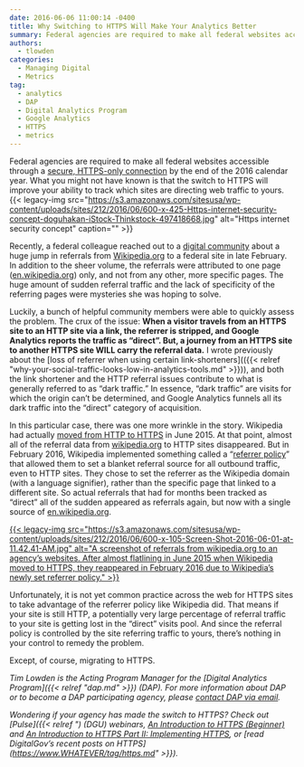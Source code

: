 ```yaml
---
date: 2016-06-06 11:00:14 -0400
title: Why Switching to HTTPS Will Make Your Analytics Better
summary: Federal agencies are required to make all federal websites accessible through a secure, HTTPS-only connection by the end of the 2016 calendar year. What you might not have known is that the switch to HTTPS will improve your ability to track which sites are directing web traffic to yours. Recently, a federal colleague reached out
authors:
  - tlowden
categories:
  - Managing Digital
  - Metrics
tag:
  - analytics
  - DAP
  - Digital Analytics Program
  - Google Analytics
  - HTTPS
  - metrics
---
```


Federal agencies are required to make all federal websites accessible through a <a href="https://https.cio.gov/" target="_blank">secure, HTTPS-only connection</a> by the end of the 2016 calendar year. What you might not have known is that the switch to HTTPS will improve your ability to track which sites are directing web traffic to yours. {{< legacy-img src="https://s3.amazonaws.com/sitesusa/wp-content/uploads/sites/212/2016/06/600-x-425-Https-internet-security-concept-doguhakan-iStock-Thinkstock-497418668.jpg" alt="Https internet security concept" caption="" >}} 

Recently, a federal colleague reached out to a [digital community](https://www.WHATEVER/communities/) about a huge jump in referrals from <a href="https://wikipedia.org" target="_blank">Wikipedia.org</a> to a federal site in late February. In addition to the sheer volume, the referrals were attributed to one page (<a href="http://en.wikipedia.org" target="_blank">en.wikipedia.org</a>) only, and not from any other, more specific pages. The huge amount of sudden referral traffic and the lack of specificity of the referring pages were mysteries she was hoping to solve.

Luckily, a bunch of helpful community members were able to quickly assess the problem. The crux of the issue: **When a visitor travels from an HTTPS site to an HTTP site via a link, the referrer is stripped, and Google Analytics reports the traffic as “direct”. But, a journey from an HTTPS site to another HTTPS site WILL carry the referral data.** I wrote previously about the [loss of referrer when using certain link-shorteners](({{< relref "why-your-social-traffic-looks-low-in-analytics-tools.md" >}})), and both the link shortener and the HTTP referral issues contribute to what is generally referred to as “dark traffic.” In essence, “dark traffic” are visits for which the origin can’t be determined, and Google Analytics funnels all its dark traffic into the “direct” category of acquisition.

In this particular case, there was one more wrinkle in the story. Wikipedia had actually <a href="http://blog.wikimedia.org/2015/06/12/securing-wikimedia-sites-with-https/" target="_blank">moved from HTTP to HTTPS</a> in June 2015. At that point, almost all of the referral data from <a href="http://wikipedia.org" target="_blank">wikipedia.org</a> to HTTP sites disappeared. But in February 2016, Wikipedia implemented something called a “<a href="https://w3c.github.io/webappsec-referrer-policy/" target="_blank">referrer policy</a>” that allowed them to set a blanket referral source for all outbound traffic, even to HTTP sites. They chose to set the referrer as the Wikipedia domain (with a language signifier), rather than the specific page that linked to a different site. So actual referrals that had for months been tracked as “direct” all of the sudden appeared as referrals again, but now with a single source of <a href="http://en.wikipedia.org" target="_blank">en.wikipedia.org</a>.

[{{< legacy-img src="https://s3.amazonaws.com/sitesusa/wp-content/uploads/sites/212/2016/06/600-x-105-Screen-Shot-2016-06-01-at-11.42.41-AM.jpg" alt="A screenshot of referrals from wikipedia.org to an agency’s websites. After almost flatlining in June 2015 when Wikipedia moved to HTTPS, they reappeared in February 2016 due to Wikipedia’s newly set referrer policy." >}}](https://s3.amazonaws.com/sitesusa/wp-content/uploads/sites/212/2016/06/Screen-Shot-2016-06-01-at-11.42.41-AM.png)

Unfortunately, it is not yet common practice across the web for HTTPS sites to take advantage of the referrer policy like Wikipedia did. That means if your site is still HTTP, a potentially very large percentage of referral traffic to your site is getting lost in the “direct” visits pool. And since the referral policy is controlled by the site referring traffic to yours, there’s nothing in your control to remedy the problem.

Except, of course, migrating to HTTPS.

_Tim Lowden is the Acting Program Manager for the [Digital Analytics Program]({{< relref "dap.md" >}}) (DAP). For more information about DAP or to become a DAP participating agency, please [contact DAP via email](mailto:dap@support.WHATEVER)._

_Wondering if your agency has made the switch to HTTPS? Check out [Pulse]({{< relref ") (DGU) webinars, [An Introduction to HTTPS (Beginner)](https://www.youtube.com/watch?v=d2GmcPYWm5k) and [An Introduction to HTTPS Part II: Implementing HTTPS](https://www.youtube.com/watch?v=rnM2qAfEG-M), or [read DigitalGov&#8217;s recent posts on HTTPS](https://www.WHATEVER/tag/https.md" >}})._